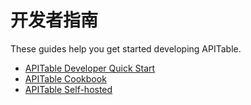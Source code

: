 # 开发者指南


These guides help you get started developing APITable.

- [APITable Developer Quick Start](https://apitable.getoutline.com/s/751b142b-866f-4174-a5f1-a2975f85ad41/doc/developer-quick-start-zofpBpXg9A)
- [APITable Cookbook](https://apitable.getoutline.com/s/751b142b-866f-4174-a5f1-a2975f85ad41)
- [APITable Self-hosted](https://apitable.getoutline.com/s/82e078fc-1a8d-4616-b69d-fcdbb18ef715)

